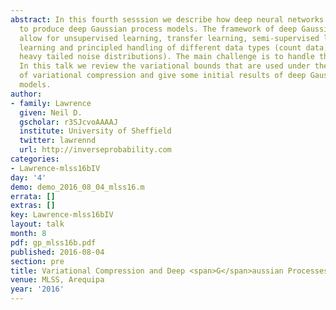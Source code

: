 ```yaml
---
abstract: In this fourth sesssion we describe how deep neural networks can be modified
  to produce deep Gaussian process models. The framework of deep Gaussian processes
  allow for unsupervised learning, transfer learning, semi-supervised learning, multi-task
  learning and principled handling of different data types (count data, binary data,
  heavy tailed noise distributions). The main challenge is to handle the intractabilities.
  In this talk we review the variational bounds that are used under the framework
  of variational compression and give some initial results of deep Gaussian process
  models.
author:
- family: Lawrence
  given: Neil D.
  gscholar: r3SJcvoAAAAJ
  institute: University of Sheffield
  twitter: lawrennd
  url: http://inverseprobability.com
categories:
- Lawrence-mlss16bIV
day: '4'
demo: demo_2016_08_04_mlss16.m
errata: []
extras: []
key: Lawrence-mlss16bIV
layout: talk
month: 8
pdf: gp_mlss16b.pdf
published: 2016-08-04
section: pre
title: Variational Compression and Deep <span>G</span>aussian Processes
venue: MLSS, Arequipa
year: '2016'
---
```

